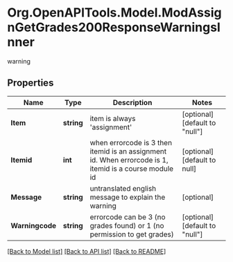 # Org.OpenAPITools.Model.ModAssignGetGrades200ResponseWarningsInner
warning

## Properties

Name | Type | Description | Notes
------------ | ------------- | ------------- | -------------
**Item** | **string** | item is always &#39;assignment&#39; | [optional] [default to "null"]
**Itemid** | **int** | when errorcode is 3 then itemid is an assignment id. When errorcode is 1, itemid is a course module id | [optional] [default to null]
**Message** | **string** | untranslated english message to explain the warning | [optional] 
**Warningcode** | **string** | errorcode can be 3 (no grades found) or 1 (no permission to get grades) | [optional] [default to "null"]

[[Back to Model list]](../README.md#documentation-for-models) [[Back to API list]](../README.md#documentation-for-api-endpoints) [[Back to README]](../README.md)


